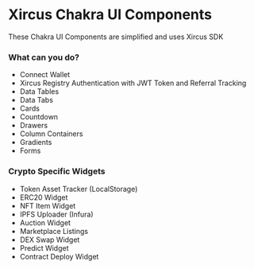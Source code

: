 # Xircus Chakra UI Components

These Chakra UI Components are simplified and uses Xircus SDK

### What can you do?
- Connect Wallet
- Xircus Registry Authentication with JWT Token and Referral Tracking
- Data Tables
- Data Tabs
- Cards
- Countdown
- Drawers
- Column Containers
- Gradients
- Forms

### Crypto Specific Widgets
- Token Asset Tracker (LocalStorage)
- ERC20 Widget
- NFT Item Widget
- IPFS Uploader (Infura)
- Auction Widget
- Marketplace Listings
- DEX Swap Widget
- Predict Widget
- Contract Deploy Widget